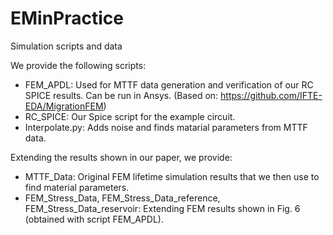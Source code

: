 # EMinPractice
Simulation scripts and data

We provide the following scripts:

- FEM_APDL: Used for MTTF data generation and verification of our RC SPICE results. Can be run in Ansys. (Based on: https://github.com/IFTE-EDA/MigrationFEM)
- RC_SPICE: Our Spice script for the example circuit.
- Interpolate.py: Adds noise and finds matarial parameters from MTTF data.

Extending the results shown in our paper, we provide:
- MTTF_Data: Original FEM lifetime simulation results that we then use to find material parameters.
- FEM_Stress_Data, FEM_Stress_Data_reference, FEM_Stress_Data_reservoir: Extending FEM results shown in Fig. 6 (obtained with script FEM_APDL).

